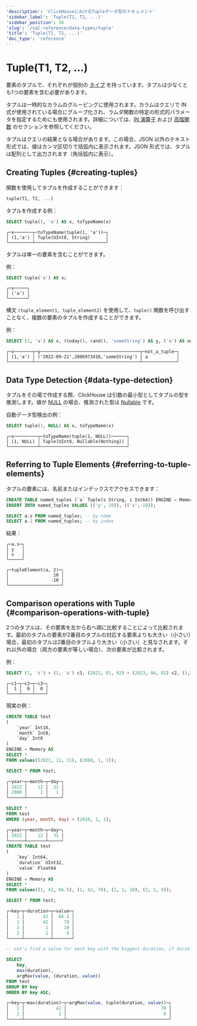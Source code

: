 ```yaml
---
'description': 'ClickHouseにおけるTupleデータ型のドキュメント'
'sidebar_label': 'Tuple(T1, T2, ...)'
'sidebar_position': 34
'slug': '/sql-reference/data-types/tuple'
'title': 'Tuple(T1, T2, ...)'
'doc_type': 'reference'
---
```



# Tuple(T1, T2, ...)

要素のタプルで、それぞれが個別の [タイプ](/sql-reference/data-types) を持っています。タプルは少なくとも1つの要素を含む必要があります。

タプルは一時的なカラムのグルーピングに使用されます。カラムはクエリで IN 式が使用されている場合にグループ化され、ラムダ関数の特定の形式的パラメータを指定するためにも使用されます。詳細については、[IN 演算子](../../sql-reference/operators/in.md) および [高階関数](/sql-reference/functions/overview#higher-order-functions) のセクションを参照してください。

タプルはクエリの結果となる場合があります。この場合、JSON 以外のテキスト形式では、値はカンマ区切りで括弧内に表示されます。JSON 形式では、タプルは配列として出力されます（角括弧内に表示）。

## Creating Tuples {#creating-tuples}

関数を使用してタプルを作成することができます：

```sql
tuple(T1, T2, ...)
```

タプルを作成する例：

```sql
SELECT tuple(1, 'a') AS x, toTypeName(x)
```

```text
┌─x───────┬─toTypeName(tuple(1, 'a'))─┐
│ (1,'a') │ Tuple(UInt8, String)      │
└─────────┴───────────────────────────┘
```

タプルは単一の要素を含むことができます。

例：

```sql
SELECT tuple('a') AS x;
```

```text
┌─x─────┐
│ ('a') │
└───────┘
```

構文 `(tuple_element1, tuple_element2)` を使用して、`tuple()` 関数を呼び出すことなく、複数の要素のタプルを作成することができます。

例：

```sql
SELECT (1, 'a') AS x, (today(), rand(), 'someString') AS y, ('a') AS not_a_tuple;
```

```text
┌─x───────┬─y──────────────────────────────────────┬─not_a_tuple─┐
│ (1,'a') │ ('2022-09-21',2006973416,'someString') │ a           │
└─────────┴────────────────────────────────────────┴─────────────┘
```

## Data Type Detection {#data-type-detection}

タプルをその場で作成する際、ClickHouse は引数の最小型としてタプルの型を推測します。値が [NULL](/operations/settings/formats#input_format_null_as_default) の場合、推測された型は [Nullable](../../sql-reference/data-types/nullable.md) です。

自動データ型検出の例：

```sql
SELECT tuple(1, NULL) AS x, toTypeName(x)
```

```text
┌─x─────────┬─toTypeName(tuple(1, NULL))──────┐
│ (1, NULL) │ Tuple(UInt8, Nullable(Nothing)) │
└───────────┴─────────────────────────────────┘
```

## Referring to Tuple Elements {#referring-to-tuple-elements}

タプルの要素には、名前またはインデックスでアクセスできます：

```sql
CREATE TABLE named_tuples (`a` Tuple(s String, i Int64)) ENGINE = Memory;
INSERT INTO named_tuples VALUES (('y', 10)), (('x',-10));

SELECT a.s FROM named_tuples; -- by name
SELECT a.2 FROM named_tuples; -- by index
```

結果：

```text
┌─a.s─┐
│ y   │
│ x   │
└─────┘

┌─tupleElement(a, 2)─┐
│                 10 │
│                -10 │
└────────────────────┘
```

## Comparison operations with Tuple {#comparison-operations-with-tuple}

2つのタプルは、その要素を左から右へ順に比較することによって比較されます。最初のタプルの要素が2番目のタプルの対応する要素よりも大きい（小さい）場合、最初のタプルは2番目のタプルより大きい（小さい）と見なされます。それ以外の場合（両方の要素が等しい場合）、次の要素が比較されます。

例：

```sql
SELECT (1, 'z') > (1, 'a') c1, (2022, 01, 02) > (2023, 04, 02) c2, (1,2,3) = (3,2,1) c3;
```

```text
┌─c1─┬─c2─┬─c3─┐
│  1 │  0 │  0 │
└────┴────┴────┘
```

現実の例：

```sql
CREATE TABLE test
(
    `year` Int16,
    `month` Int8,
    `day` Int8
)
ENGINE = Memory AS
SELECT *
FROM values((2022, 12, 31), (2000, 1, 1));

SELECT * FROM test;

┌─year─┬─month─┬─day─┐
│ 2022 │    12 │  31 │
│ 2000 │     1 │   1 │
└──────┴───────┴─────┘

SELECT *
FROM test
WHERE (year, month, day) > (2010, 1, 1);

┌─year─┬─month─┬─day─┐
│ 2022 │    12 │  31 │
└──────┴───────┴─────┘
CREATE TABLE test
(
    `key` Int64,
    `duration` UInt32,
    `value` Float64
)
ENGINE = Memory AS
SELECT *
FROM values((1, 42, 66.5), (1, 42, 70), (2, 1, 10), (2, 2, 0));

SELECT * FROM test;

┌─key─┬─duration─┬─value─┐
│   1 │       42 │  66.5 │
│   1 │       42 │    70 │
│   2 │        1 │    10 │
│   2 │        2 │     0 │
└─────┴──────────┴───────┘

-- Let's find a value for each key with the biggest duration, if durations are equal, select the biggest value

SELECT
    key,
    max(duration),
    argMax(value, (duration, value))
FROM test
GROUP BY key
ORDER BY key ASC;

┌─key─┬─max(duration)─┬─argMax(value, tuple(duration, value))─┐
│   1 │            42 │                                    70 │
│   2 │             2 │                                     0 │
└─────┴───────────────┴───────────────────────────────────────┘
```
